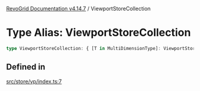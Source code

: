 [RevoGrid Documentation v4.14.7](README.md) / ViewportStoreCollection

# Type Alias: ViewportStoreCollection

```ts
type ViewportStoreCollection: { [T in MultiDimensionType]: ViewportStore };
```

## Defined in

[src/store/vp/index.ts:7](https://github.com/revolist/revogrid/blob/1dd2182aeba2c7ed876161836e4edd5b0fccb479/src/store/vp/index.ts#L7)
